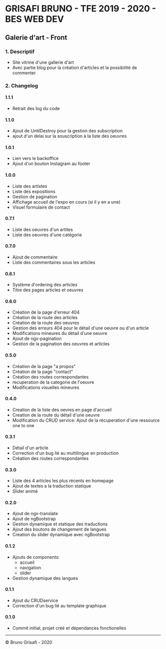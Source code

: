 # GRISAFI BRUNO - TFE 2019 - 2020 - BES WEB DEV
## Galerie d'art - Front

### 1. Descriptif
* Site vitrine d'une gallerie d'art
* Avec partie blog pour la création d'articles et la possibilité de commenter


### 2. Changelog

#### 1.1.1
* Retrait des log du code

#### 1.1.0
* Ajout de UntilDestroy pour la gestion des subscription
* ajout d'un delai sur la souscription à la liste des oeuvres


#### 1.0.1
* Lien vers le backoffice
* Ajout d'un bouton Instagram au footer

#### 1.0.0
* Liste des artistes
* Liste des expositions
* Gestion de pagination
* Affichage accueil de l'expo en cours (si il y en a une)
* Visuel formulaire de contact

#### 0.7.1 
* Liste des oeuvres d'un artites
* Liste des oeuvres d'une catégorie

#### 0.7.0
* Ajout de commentaire
* Liste des commentaires sous les articles

#### 0.6.1
* Système d'ordering des articles
* Titre des pages articles et oeuvres

#### 0.6.0
* Création de la page d'erreur 404
* Création de la route des articles
* Création de la route des oeuvres
* Gestion des erreurs 404 pour le détail d'une oeuvre ou d'un article
* Modifications mineures du détail d'une oeuvre
* Ajout de ngx-pagination
* Gestion de la pagination des oeuvres et articles

#### 0.5.0
* Création de la page "a propos"
* Création de la page "contact"
* Création des routes correspondantes
* recuperation de la categorie de l'oeuvre
* Modifications visuelles mineures


#### 0.4.0
* Creation de la liste des oevres en page d'accueil
* Creation de la route du détail d'une oeuvre
* Modification du CRUD service: Ajout de la récuperation d'une ressource one to one

#### 0.3.1
* Détail d'un article
* Correction d'un bug lié au multilingue en production
* Création des routes correspondantes

#### 0.3.0
* Liste des 4 articles les plus récents en homepage
* Ajout de textes a la traduction statique
* Slider animé

#### 0.2.0
* Ajout de ngx-translate
* Ajout de ngBootstrap
* Gestion dynamique et statique des traductions
* Ajout des boutons de changement de langues
* Creation du slider dynamique avec ngBootstrap

#### 0.1.2
* Ajouts de components: 
  * accueil
  * navigation
  * slider
* Gestion dynamique des langues 

#### 0.1.1
* Ajout du CRUDservice
* Correction d'un bug lié au template graphique

#### 0.1.0
* Commit initial, projet créé et dépendances fonctionelles
 
---
 
© Bruno Grisafi - 2020
